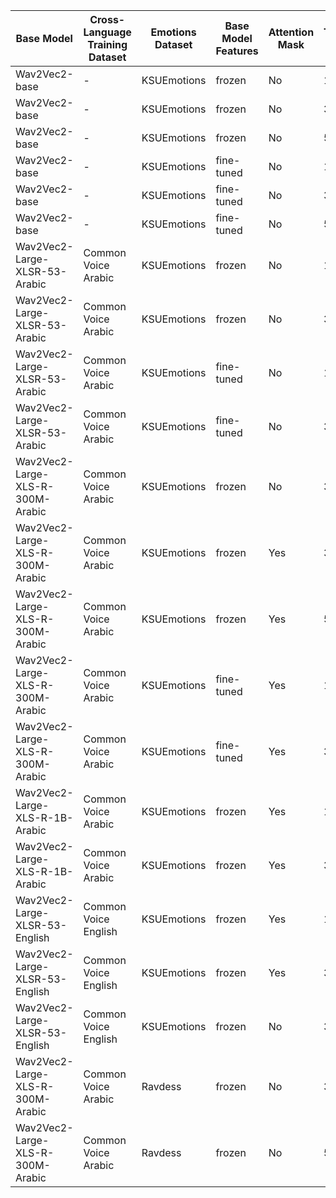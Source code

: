 
| Base Model                        | Cross-Language Training Dataset     | Emotions Dataset | Base Model Features | Attention Mask | Training Epochs | Accuracy
| --------                          | --------              | --------    | --------    | -------- | -------- | -------- |
| Wav2Vec2-base                     | -                     | KSUEmotions | frozen      | No  | 1 | 79.9
| Wav2Vec2-base                     | -                     | KSUEmotions | frozen      | No  | 3 | 91.5
| Wav2Vec2-base                     | -                     | KSUEmotions | frozen      | No  | 5 | 95.4
| Wav2Vec2-base                     | -                     | KSUEmotions | fine-tuned  | No  | 1 | 74.7
| Wav2Vec2-base                     | -                     | KSUEmotions | fine-tuned  | No  | 3 | 85.1
| Wav2Vec2-base                     | -                     | KSUEmotions | fine-tuned  | No  | 5 | 91.2
| Wav2Vec2-Large-XLSR-53-Arabic     | Common Voice Arabic   | KSUEmotions | frozen      | No  | 1 | 89.9
| Wav2Vec2-Large-XLSR-53-Arabic     | Common Voice Arabic   | KSUEmotions | frozen      | No  | 3 | 94.8
| Wav2Vec2-Large-XLSR-53-Arabic     | Common Voice Arabic   | KSUEmotions | fine-tuned  | No  | 1 | 88.1
| Wav2Vec2-Large-XLSR-53-Arabic     | Common Voice Arabic   | KSUEmotions | fine-tuned  | No  | 3 | 95.1
| Wav2Vec2-Large-XLS-R-300M-Arabic  | Common Voice Arabic   | KSUEmotions | frozen      | No  | 3 | 93.9
| Wav2Vec2-Large-XLS-R-300M-Arabic  | Common Voice Arabic   | KSUEmotions | frozen      | Yes | 3 | 91.2
| Wav2Vec2-Large-XLS-R-300M-Arabic  | Common Voice Arabic   | KSUEmotions | frozen      | Yes | 5 | 95.7
| Wav2Vec2-Large-XLS-R-300M-Arabic  | Common Voice Arabic   | KSUEmotions | fine-tuned  | Yes | 1 | 91.5
| Wav2Vec2-Large-XLS-R-300M-Arabic  | Common Voice Arabic   | KSUEmotions | fine-tuned  | Yes | 3 | 95.4
| Wav2Vec2-Large-XLS-R-1B-Arabic    | Common Voice Arabic   | KSUEmotions | frozen      | Yes | 1 | 51.5
| Wav2Vec2-Large-XLS-R-1B-Arabic    | Common Voice Arabic   | KSUEmotions | frozen      | Yes | 3 | 61.9
| Wav2Vec2-Large-XLSR-53-English    | Common Voice English  | KSUEmotions | frozen      | Yes | 1 | 84.1
| Wav2Vec2-Large-XLSR-53-English    | Common Voice English  | KSUEmotions | frozen      | Yes | 3 | 97.3
| Wav2Vec2-Large-XLSR-53-English    | Common Voice English  | KSUEmotions | frozen      | No  | 3 | 93.6
| Wav2Vec2-Large-XLS-R-300M-Arabic  | Common Voice Arabic   | Ravdess     | frozen      | No  | 3 | 81.9
| Wav2Vec2-Large-XLS-R-300M-Arabic  | Common Voice Arabic   | Ravdess     | frozen      | No  | 5 | 88.2
